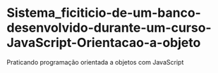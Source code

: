 # Sistema_ficiticio-de-um-banco-desenvolvido-durante-um-curso-JavaScript-Orientacao-a-objeto

Praticando programação orientada a objetos com JavaScript
